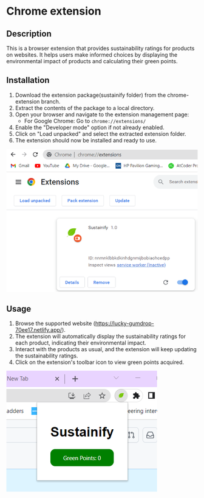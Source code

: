 # Chrome extension

## Description

This is a browser extension that provides sustainability ratings for products on websites. It helps users make informed choices by displaying the environmental impact of products and calculating their green points.

## Installation

1. Download the extension package(sustainify folder) from the chrome-extension branch.
2. Extract the contents of the package to a local directory.
3. Open your browser and navigate to the extension management page:
   - For Google Chrome: Go to `chrome://extensions/`
4. Enable the "Developer mode" option if not already enabled.
5. Click on "Load unpacked" and select the extracted extension folder.
6. The extension should now be installed and ready to use.

![Loaded extension](images/extensionLoad.png)

## Usage

1. Browse the supported website (https://lucky-gumdrop-70ee17.netlify.app/).
2. The extension will automatically display the sustainability ratings for each product, indicating their environmental impact.
3. Interact with the products as usual, and the extension will keep updating the sustainability ratings.
4. Click on the extension's toolbar icon to view green points acquired.

![Extension popup](images/extensionPopup.png)






